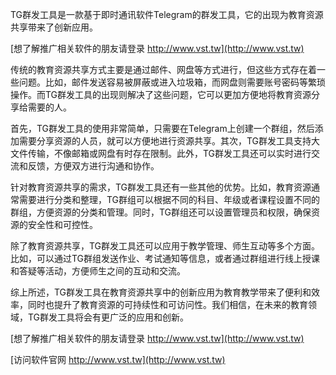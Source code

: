 TG群发工具是一款基于即时通讯软件Telegram的群发工具，它的出现为教育资源共享带来了创新应用。

[想了解推广相关软件的朋友请登录 http://www.vst.tw](http://www.vst.tw)

传统的教育资源共享方式主要是通过邮件、网盘等方式进行，但这些方式存在着一些问题。比如，邮件发送容易被屏蔽或进入垃圾箱，而网盘则需要账号密码等繁琐操作。而TG群发工具的出现则解决了这些问题，它可以更加方便地将教育资源分享给需要的人。

首先，TG群发工具的使用非常简单，只需要在Telegram上创建一个群组，然后添加需要分享资源的人员，就可以方便地进行资源共享。其次，TG群发工具支持大文件传输，不像邮箱或网盘有时存在限制。此外，TG群发工具还可以实时进行交流和反馈，方便双方进行沟通和协作。

针对教育资源共享的需求，TG群发工具还有一些其他的优势。比如，教育资源通常需要进行分类和整理，TG群组可以根据不同的科目、年级或者课程设置不同的群组，方便资源的分类和管理。同时，TG群组还可以设置管理员和权限，确保资源的安全性和可控性。

除了教育资源共享，TG群发工具还可以应用于教学管理、师生互动等多个方面。比如，可以通过TG群组发送作业、考试通知等信息，或者通过群组进行线上授课和答疑等活动，方便师生之间的互动和交流。

综上所述，TG群发工具在教育资源共享中的创新应用为教育教学带来了便利和效率，同时也提升了教育资源的可持续性和可访问性。我们相信，在未来的教育领域，TG群发工具将会有更广泛的应用和创新。

[想了解推广相关软件的朋友请登录 http://www.vst.tw](http://www.vst.tw)


[访问软件官网 http://www.vst.tw](http://www.vst.tw)
